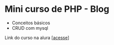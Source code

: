 # Mini curso de PHP - Blog

- Conceitos básicos
- CRUD com mysql

Link do curso na alura [[acesse](https://cursos.alura.com.br/course/php-mysql)]